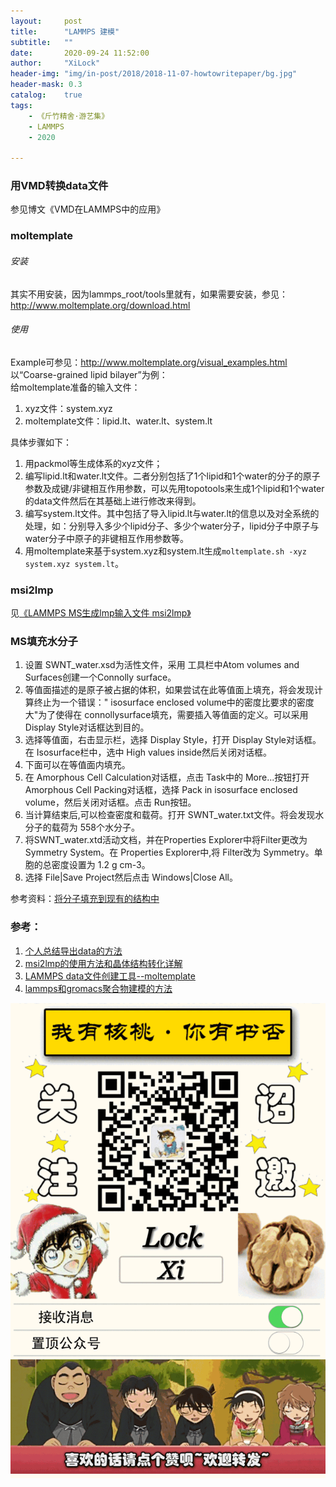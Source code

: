 ```yaml
---
layout:     post
title:      "LAMMPS 建模"
subtitle:   ""
date:       2020-09-24 11:52:00
author:     "XiLock"
header-img: "img/in-post/2018/2018-11-07-howtowritepaper/bg.jpg"
header-mask: 0.3
catalog:    true
tags:
    - 《斤竹精舍·游艺集》
    - LAMMPS
    - 2020

---
```


### 用VMD转换data文件
参见博文《VMD在LAMMPS中的应用》

### moltemplate
###### 安装
其实不用安装，因为lammps_root/tools里就有，如果需要安装，参见：http://www.moltemplate.org/download.html  
###### 使用
Example可参见：http://www.moltemplate.org/visual_examples.html  
以“Coarse-grained lipid bilayer”为例：  
给moltemplate准备的输入文件：  
1. xyz文件：system.xyz
1. moltemplate文件：lipid.lt、water.lt、system.lt

具体步骤如下：
1. 用packmol等生成体系的xyz文件；
1. 编写lipid.lt和water.lt文件。二者分别包括了1个lipid和1个water的分子的原子参数及成键/非键相互作用参数，可以先用topotools来生成1个lipid和1个water的data文件然后在其基础上进行修改来得到。
1. 编写system.lt文件。其中包括了导入lipid.lt与water.lt的信息以及对全系统的处理，如：分别导入多少个lipid分子、多少个water分子，lipid分子中原子与water分子中原子的非键相互作用参数等。
1. 用moltemplate来基于system.xyz和system.lt生成`moltemplate.sh -xyz system.xyz system.lt`。

### msi2lmp
见[《LAMMPS MS生成lmp输入文件 msi2lmp》](https://molakirlee.github.io/2020/12/06/lammps_msi2lmp/)

### MS填充水分子
1. 设置 SWNT_water.xsd为活性文件，采用 工具栏中Atom volumes and Surfaces创建一个Connolly surface。
1. 等值面描述的是原子被占据的体积，如果尝试在此等值面上填充，将会发现计算终止为一个错误：&#34; isosurface enclosed volume中的密度比要求的密度大&#34;为了使得在 connollysurface填充，需要插入等值面的定义。可以采用 Display Style对话框达到目的。
1. 选择等值面，右击显示栏，选择 Display Style，打开 Display Style对话框。在 Isosurface栏中，选中 High values inside然后关闭对话框。
1. 下面可以在等值面内填充。
1. 在 Amorphous Cell Calculation对话框，点击 Task中的 More...按钮打开 Amorphous Cell Packing对话框，选择 Pack in isosurface enclosed volume，然后关闭对话框。点击 Run按钮。
1. 当计算结束后,可以检查密度和载荷。打开 SWNT_water.txt文件。将会发现水分子的载荷为 558个水分子。
1. 将SWNT_water.xtd活动文档，并在Properties Explorer中将Filter更改为Symmetry System。在 Properties Explorer中,将 Filter改为 Symmetry。单胞的总密度设置为 1.2 g cm-3。
1. 选择 File|Save Project然后点击 Windows|Close All。

参考资料：[将分子填充到现有的结构中](https://www.bilibili.com/opus/721190975565725729)


### 参考：
1. [个人总结导出data的方法](http://www.isimuly.cn/forum.php?mod=viewthread&tid=438&extra=page%3D6)
1. [msi2lmp的使用方法和晶体结构转化详解](http://dxli75.blog.163.com/blog/static/1067682892010419795847/)
1. [LAMMPS data文件创建工具--moltemplate](https://zhuanlan.zhihu.com/p/99872512)
1. [lammps和gromacs聚合物建模的方法](http://bbs.keinsci.com/thread-18520-1-1.html)


![](/img/wc-tail.GIF)
